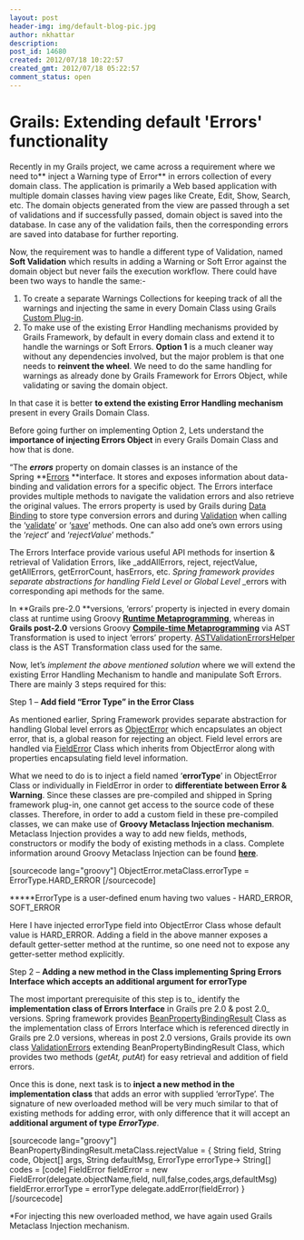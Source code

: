 ```yaml
---
layout: post
header-img: img/default-blog-pic.jpg
author: nkhattar
description: 
post_id: 14680
created: 2012/07/18 10:22:57
created_gmt: 2012/07/18 05:22:57
comment_status: open
---
```


# Grails: Extending default 'Errors' functionality

Recently in my Grails project, we came across a requirement where we need to** inject a Warning type of Error** in errors collection of every domain class. The application is primarily a Web based application with multiple domain classes having view pages like Create, Edit, Show, Search, etc. The domain objects generated from the view are passed through a set of validations and if successfully passed, domain object is saved into the database. In case any of the validation fails, then the corresponding errors are saved into database for further reporting.

Now, the requirement was to handle a different type of Validation, named **Soft Validation** which results in adding a Warning or Soft Error against the domain object but never fails the execution workflow. There could have been two ways to handle the same:- 

  1. To create a separate Warnings Collections for keeping track of all the warnings and injecting the same in every Domain Class using Grails [Custom Plug-in][1].
  2. To make use of the existing Error Handling mechanisms provided by Grails Framework, by default in every domain class and extend it to handle the warnings or Soft Errors.
**Option 1** is a much cleaner way without any dependencies involved, but the major problem is that one needs to **reinvent the wheel**. We need to do the same handling for warnings as already done by Grails Framework for Errors Object, while validating or saving the domain object.

In that case it is better **to extend the existing Error Handling mechanism** present in every Grails Domain Class. 

Before going further on implementing Option 2, Lets understand the **importance of injecting Errors Object** in every Grails Domain Class and how that is done.

“The **_errors_** property on domain classes is an instance of the Spring **[Errors][2] **interface. It stores and exposes information about data-binding and validation errors for a specific object. The Errors interface provides multiple methods to navigate the validation errors and also retrieve the original values. The errors property is used by Grails during [Data Binding][3] to store type conversion errors and during [Validation][4] when calling the ‘[validate][5]’ or ‘[save][6]’ methods. One can also add one’s own errors using the ‘_reject_’ and ‘_rejectValue_’ methods.”

The Errors Interface provide various useful API methods for insertion & retrieval of Validation Errors, like _addAllErrors, reject, rejectValue, getAllErrors, getErrorCount, hasErrors, etc. _Spring framework provides separate abstractions for handling Field Level or Global Level_ _errors with corresponding api methods for the same.

In **Grails pre-2.0 **versions, ‘errors’ property is injected in every domain class at runtime using Groovy **[Runtime Metaprogramming][7]**, whereas in **Grails post-2.0** versions Groovy **[Compile-time Metaprogramming][8]** via AST Transformation is used to inject ‘errors’ property. [ASTValidationErrorsHelper][9] class is the AST Transformation class used for the same.

Now, let’s _implement the above mentioned solution_ where we will extend the existing Error Handling Mechanism to handle and manipulate Soft Errors. There are mainly 3 steps required for this:

Step 1 – **Add field “Error Type” in the Error Class**

As mentioned earlier, Spring Framework provides separate abstraction for handling Global level errors as [ObjectError][10] which encapsulates an object error, that is, a global reason for rejecting an object. Field level errors are handled via [FieldError][11] Class which inherits from ObjectError along with properties encapsulating field level information.

What we need to do is to inject a field named ‘**errorType**’ in ObjectError Class or individually in FieldError in order to **differentiate between Error & Warning**. Since these classes are pre-compiled and shipped in Spring framework plug-in, one cannot get access to the source code of these classes. Therefore, in order to add a custom field in these pre-compiled classes, we can make use of **Groovy Metaclass Injection mechanism**. Metaclass Injection provides a way to add new fields, methods, constructors or modify the body of existing methods in a class. Complete information around Groovy Metaclass Injection can be found **[here][12]**.

[sourcecode lang="groovy"] ObjectError.metaClass.errorType = ErrorType.HARD_ERROR [/sourcecode]

*****ErrorType is a user-defined enum having two values - HARD_ERROR, SOFT_ERROR

Here I have injected errorType field into ObjectError Class whose default value is HARD_ERROR. Adding a field in the above manner exposes a default getter-setter method at the runtime, so one need not to expose any getter-setter method explicitly.

Step 2 – **Adding a new method in the Class implementing Spring Errors Interface which accepts an additional argument for errorType**

The most important prerequisite of this step is to_ identify the **implementation class of Errors Interface** in Grails pre 2.0 & post 2.0_ versions. Spring framework provides [BeanPropertyBindingResult][13] Class as the implementation class of Errors Interface which is referenced directly in Grails pre 2.0 versions, whereas in post 2.0 versions, Grails provide its own class [ValidationErrors][14] extending BeanPropertyBindingResult Class, which provides two methods (_getAt, putAt_) for easy retrieval and addition of field errors.

Once this is done, next task is to **inject a new method in the implementation class** that adds an error with supplied ‘errorType’. The signature of new overloaded method will be very much similar to that of existing methods for adding error, with only difference that it will accept an **additional argument of type _ErrorType_**.

[sourcecode lang="groovy"] BeanPropertyBindingResult.metaClass.rejectValue = { String field, String code, Object[] args, String defaultMsg, ErrorType errorType-> String[] codes = [code] FieldError fieldError = new FieldError(delegate.objectName,field, null,false,codes,args,defaultMsg) fieldError.errorType = errorType delegate.addError(fieldError) } [/sourcecode]

*For injecting this new overloaded method, we have again used Grails Metaclass Injection mechanism.

   [1]: http://www.ibm.com/developerworks/java/library/j-grails09159/index.html
   [2]: http://static.springsource.org/spring/docs/3.0.x/javadoc-api/org/springframework/validation/Errors.html
   [3]: http://grails.org/doc/latest/guide/single.html#dataBinding
   [4]: http://grails.org/doc/latest/guide/single.html#validation
   [5]: http://grails.org/doc/latest/ref/Domain%20Classes/validate.html
   [6]: http://grails.org/doc/latest/ref/Domain%20Classes/save.html
   [7]: http://groovy.codehaus.org/Dynamic+Groovy
   [8]: http://groovy.codehaus.org/Compile-time+Metaprogramming+-+AST+Transformations
   [9]: http://grails.org/doc/2.0.4/api/org/codehaus/groovy/grails/compiler/injection/ASTValidationErrorsHelper.html
   [10]: http://static.springsource.org/spring/docs/3.0.x/javadoc-api/org/springframework/validation/ObjectError.html
   [11]: http://static.springsource.org/spring/docs/3.0.x/javadoc-api/org/springframework/validation/FieldError.html
   [12]: http://groovy.codehaus.org/JN3525-MetaClasses
   [13]: http://static.springsource.org/spring/docs/3.0.x/javadoc-api/org/springframework/validation/BeanPropertyBindingResult.html
   [14]: http://grails.org/doc/latest/api/grails/validation/ValidationErrors.html